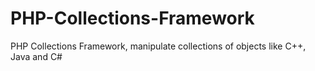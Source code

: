 # PHP-Collections-Framework
PHP Collections Framework, manipulate collections of objects like C++, Java and C#
